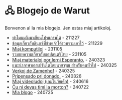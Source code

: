 <link rel="stylesheet" href="https://warut92.github.io/stilo.css">

# 🖧 Blogejo de Warut

Bonvenon al la mia blogejo. Jen estas miaj artikoloj.

- [ทำไมผมถึงมาเขียนโปรแกรมได้](211227-mycodes.md) - 211227
- [ข้อมูลเกี่ยวกับลินุกซ์ที่ข้าพเจ้าได้รวบรวมเอาไว้](211229-linux.md) - 211229
- [Miaj komputiloj](231105-komputilo.md) - 231105
- [รวมบทความเกี่ยวกับแอปดนตรีไทย](231105-thai-music-app.md) - 231105
- [Miaj materialoj por lerni Esperanto.](240323-eklernado.md) - 240323
- [แนะนำภาษาเอสเปรันโตโดยนายวรุฒ สำหรับคนทั่วไป](240325-enkonEsp.md) - 240325
- [Verkoj de Zamenhof](240325-verkoj_de_Zam.md) - 240325
- [Pripensado pri donado.](240326-donado.md) - 240326
- [Miaj videoludoj (เกมในวัยเด็ก)](240616-videoludoj.md) - 240616
- [Ĉu ni devas timi la morton?](240722-morto.md) - 240722
- [Mia blogo](240725-mia-blogo.md) - 240725

